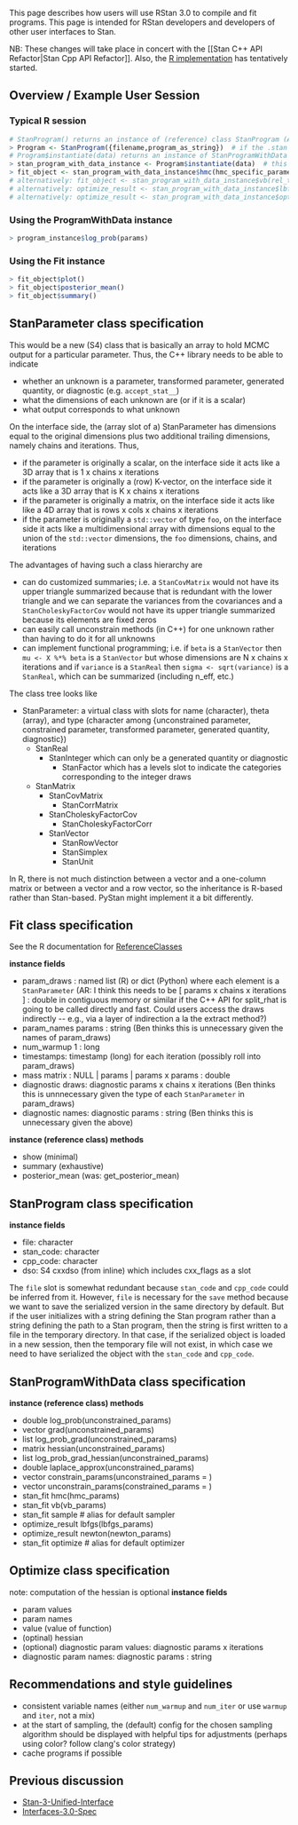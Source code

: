This page describes how users will use RStan 3.0 to compile and fit programs. This page is intended for RStan developers and developers of other user interfaces to Stan.

NB: These changes will take place in concert with the [[Stan C++ API Refactor|Stan Cpp API Refactor]]. Also, the [R implementation](https://github.com/stan-dev/rstan/blob/develop/rstan3/R/AllClass.R) has tentatively started.

## Overview / Example User Session
### Typical R  session
```R
# StanProgram() returns an instance of (reference) class StanProgram (AR: I'm confused, isn't StanProgram *the* reference class)?
> Program <- StanProgram({filename,program_as_string})  # if the .stan file does not parse this will fail quick. if not, this will be the "long" compile. (AR: I would be expecting StanProgram$instantiate({filename, program_as_string}) given the subsequent API)
# Program$instantiate(data) returns an instance of StanProgramWithData (due to R reference classes lacking static/class methods)
> stan_program_with_data_instance <- Program$instantiate(data)  # this will be fast
> fit_object <- stan_program_with_data_instance$hmc(hmc_specific_parameters)
# alternatively: fit_object <- stan_program_with_data_instance$vb(rel_tol = 1e-4, abs_tol = 1e10)
# alternatively: optimize_result <- stan_program_with_data_instance$lbfgs(lbfgs_specific_parameters)
# alternatively: optimize_result <- stan_program_with_data_instance$optimize() # alias for $lbfgs() with only defaults
```
### Using the ProgramWithData instance
```R
> program_instance$log_prob(params)
```
### Using the Fit instance
```R
> fit_object$plot()
> fit_object$posterior_mean()
> fit_object$summary()
```
## StanParameter class specification
This would be a new (S4) class that is basically an array to hold MCMC output for a particular parameter. Thus, the C++ library needs to be able to indicate
- whether an unknown is a parameter, transformed parameter, generated quantity, or diagnostic (e.g. ``accept_stat__``)
- what the dimensions of each unknown are (or if it is a scalar)
- what output corresponds to what unknown

On the interface side, the (array slot of a) StanParameter has dimensions equal to the original dimensions plus two additional trailing dimensions, namely chains and iterations. Thus,
- if the parameter is originally a scalar, on the interface side it acts like a 3D array that is 1 x chains x iterations
- if the parameter is originally a (row) K-vector, on the interface side it acts like a 3D array that is K  x chains x iterations
- if the parameter is originally a matrix, on the interface side it acts like like a 4D array that is rows x cols x chains x iterations
- if the parameter is originally a ``std::vector`` of type ``foo``, on the interface side it acts like a multidimensional array with dimensions equal to the union of the ``std::vector`` dimensions, the ``foo`` dimensions, chains, and iterations

The advantages of having such a class hierarchy are
- can do customized summaries; i.e. a ``StanCovMatrix`` would not have its upper triangle summarized because that is redundant with the lower triangle and we can separate the variances from the covariances and a ``StanCholeskyFactorCov`` would not have its upper triangle summarized because its elements are fixed zeros
- can easily call unconstrain methods (in C++) for one unknown rather than having to do it for all unknowns
- can implement functional programming; i.e. if ``beta`` is a ``StanVector`` then ``mu <- X %*% beta`` is a ``StanVector`` but whose dimensions are N x chains x iterations and if ``variance`` is a ``StanReal`` then ``sigma <- sqrt(variance)`` is a ``StanReal``, which can be summarized (including n_eff, etc.)

The class tree looks like
- StanParameter: a virtual class with slots for name (character), theta (array), and type (character among {unconstrained parameter, constrained parameter, transformed parameter, generated quantity, diagnostic})
    - StanReal
        - StanInteger which can only be a generated quantity or diagnostic
            - StanFactor which has a levels slot to indicate the categories corresponding to the integer draws
    - StanMatrix
        - StanCovMatrix
            - StanCorrMatrix
        - StanCholeskyFactorCov
            - StanCholeskyFactorCorr
        - StanVector
            - StanRowVector
            - StanSimplex
            - StanUnit

In R, there is not much distinction between a vector and a one-column matrix or between a vector and a row vector, so the inheritance is R-based rather than Stan-based. PyStan might implement it a bit differently.


## Fit class specification
See the R documentation for [ReferenceClasses](http://stat.ethz.ch/R-manual/R-devel/library/methods/html/refClass.html)

**instance fields**
- param_draws : named list (R) or dict (Python) where each element is a ``StanParameter`` (AR: I think this needs to be [ params x chains x iterations ] : double in contiguous memory or similar if the C++ API for split_rhat is going to be called directly and fast. Could users access the draws indirectly -- e.g., via a layer of indirection a la the extract method?)
- param_names  params : string (Ben thinks this is unnecessary given the names of param_draws)
- num_warmup 1 : long
- timestamps: timestamp (long) for each iteration (possibly roll into param_draws)
- mass matrix : NULL | params | params x params : double
- diagnostic draws: diagnostic params x chains x iterations (Ben thinks this is unnnecessary given the type of each ``StanParameter`` in param_draws)
- diagnostic names: diagnostic params : string (Ben thinks this is unnecessary given the above)

**instance (reference class) methods**
- show (minimal)
- summary (exhaustive)
- posterior_mean (was: get_posterior_mean)

## StanProgram class specification
**instance fields**
- file: character
- stan_code: character
- cpp_code: character
- dso: S4 cxxdso (from inline) which includes cxx_flags as a slot

The ``file`` slot is somewhat redundant because ``stan_code`` and ``cpp_code`` could be inferred from it. However, ``file`` is necessary for the ``save`` method because we want to save the serialized version in the same directory by default. But if the user initializes with a string defining the Stan program rather than a string defining the path to a Stan program, then the string is first written to a file in the temporary directory. In that case, if the serialized object is loaded in a new session, then the temporary file will not exist, in which case we need to have serialized the object with the ``stan_code`` and ``cpp_code``.

## StanProgramWithData class specification
**instance (reference class) methods**
- double log_prob(unconstrained_params)
- vector grad(unconstrained_params)
- list log_prob_grad(unconstrained_params)
- matrix hessian(unconstrained_params)
- list log_prob_grad_hessian(unconstrained_params)
- double laplace_approx(unconstrained_params)
- vector constrain_params(unconstrained_params = <vector>)
- vector unconstrain_params(constrained_params = <vector>)
- stan_fit hmc(hmc_params)
- stan_fit vb(vb_params)
- stan_fit sample # alias for default sampler
- optimize_result lbfgs(lbfgs_params)
- optimize_result newton(newton_params)
- stan_fit optimize # alias for default optimizer

## Optimize class specification
note: computation of the hessian is optional
**instance fields**
- param values
- param names
- value (value of function)
- (optinal) hessian
- (optional) diagnostic param values: diagnostic params x iterations
- diagnostic param names: diagnostic params : string

## Recommendations and style guidelines
- consistent variable names (either ``num_warmup`` and ``num_iter`` or use ``warmup`` and ``iter``, not a mix)
- at the start of sampling, the (default) config for the chosen sampling algorithm should be displayed with helpful tips for adjustments (perhaps using color? follow clang's color strategy)
- cache programs if possible

## Previous discussion
- [Stan-3-Unified-Interface](https://github.com/stan-dev/stan/wiki/Stan-3-Unified-Interface)
- [Interfaces-3.0-Spec](https://github.com/stan-dev/rstan/wiki/Interfaces-3.0-Spec)

